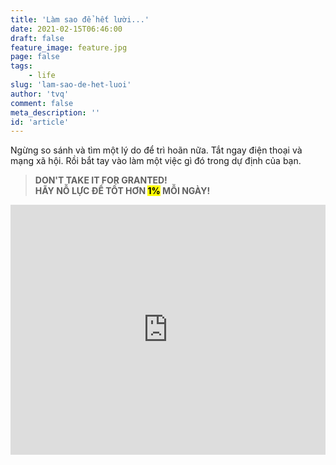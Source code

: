 ```yaml
---
title: 'Làm sao để hết lười...'
date: 2021-02-15T06:46:00
draft: false
feature_image: feature.jpg
page: false
tags:
    - life
slug: 'lam-sao-de-het-luoi'
author: 'tvq'
comment: false
meta_description: ''
id: 'article'
---
```


Ngừng so sánh và tìm một lý do để trì hoãn nữa. Tắt ngay điện thoại và mạng xã hội. Rồi bắt tay vào làm một việc gì đó trong dự định của bạn.

> **DON'T TAKE IT FOR GRANTED! \
HÃY NỖ LỰC ĐỂ TỐT HƠN <mark>1%</mark> MỖI NGÀY!**

<iframe width="100%" height="400px" src="https://www.youtube.com/embed/WT6ZZtX4IpQ" frameborder="0" allow="accelerometer; autoplay; clipboard-write; encrypted-media; gyroscope; picture-in-picture" allowfullscreen></iframe>
